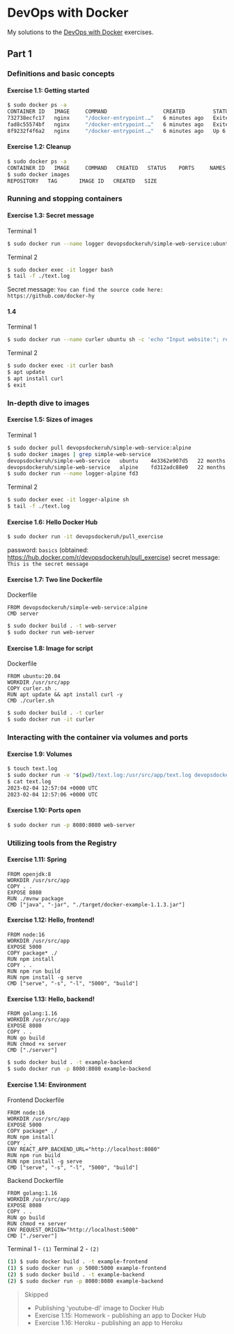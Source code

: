 # DevOps with Docker
My solutions to the [DevOps with Docker](https://devopswithdocker.com/) exercises.
## Part 1

### Definitions and basic concepts

#### Exercise 1.1: Getting started

```bash
$ sudo docker ps -a
CONTAINER ID   IMAGE     COMMAND                  CREATED         STATUS                     PORTS     NAMES
732738ecfc17   nginx     "/docker-entrypoint.…"   6 minutes ago   Exited (0) 5 minutes ago             suspicious_lamarr
fad8c55574bf   nginx     "/docker-entrypoint.…"   6 minutes ago   Exited (0) 5 minutes ago             eager_torvalds
8f9232f4f6a2   nginx     "/docker-entrypoint.…"   6 minutes ago   Up 6 minutes               80/tcp    inspiring_almeida

```

#### Exercise 1.2: Cleanup

```bash
$ sudo docker ps -a
CONTAINER ID   IMAGE     COMMAND   CREATED   STATUS    PORTS     NAMES
$ sudo docker images
REPOSITORY   TAG       IMAGE ID   CREATED   SIZE
```

### Running and stopping containers

#### Exercise 1.3: Secret message
Terminal 1
```bash
$ sudo docker run --name logger devopsdockeruh/simple-web-service:ubuntu
```
Terminal 2
```bash
$ sudo docker exec -it logger bash
$ tail -f ./text.log 
```
Secret message: `You can find the source code here: https://github.com/docker-hy`

#### 1.4
Terminal 1
``` bash
$ sudo docker run --name curler ubuntu sh -c 'echo "Input website:"; read website; echo "Searching.."; sleep 1; curl http://$website;'
```
Terminal 2
``` bash
$ sudo docker exec -it curler bash
$ apt update
$ apt install curl
$ exit
```

### In-depth dive to images

#### Exercise 1.5: Sizes of images
Terminal 1
``` bash
$ sudo docker pull devopsdockeruh/simple-web-service:alpine
$ sudo docker images | grep simple-web-service
devopsdockeruh/simple-web-service   ubuntu    4e3362e907d5   22 months ago   83MB
devopsdockeruh/simple-web-service   alpine    fd312adc88e0   22 months ago   15.7MB
$ sudo docker run --name logger-alpine fd3
```
Terminal 2
``` bash
$ sudo docker exec -it logger-alpine sh
$ tail -f ./text.log
```

#### Exercise 1.6: Hello Docker Hub
``` bash
$ sudo docker run -it devopsdockeruh/pull_exercise
```
password: `basics`
(obtained: https://hub.docker.com/r/devopsdockeruh/pull_exercise)
secret message: `This is the secret message`

#### Exercise 1.7: Two line Dockerfile
Dockerfile
``` docker
FROM devopsdockeruh/simple-web-service:alpine
CMD server
```
``` bash
$ sudo docker build . -t web-server
$ sudo docker run web-server
```

#### Exercise 1.8: Image for script
Dockerfile
``` docker
FROM ubuntu:20.04
WORKDIR /usr/src/app
COPY curler.sh .
RUN apt update && apt install curl -y
CMD ./curler.sh
```
``` bash
$ sudo docker build . -t curler
$ sudo docker run -it curler
```

### Interacting with the container via volumes and ports

#### Exercise 1.9: Volumes
``` bash 
$ touch text.log
$ sudo docker run -v "$(pwd)/text.log:/usr/src/app/text.log devopsdockeruh/simple-web-service"
$ cat text.log
2023-02-04 12:57:04 +0000 UTC
2023-02-04 12:57:06 +0000 UTC
```

#### Exercise 1.10: Ports open
``` bash
$ sudo docker run -p 8080:8080 web-server
```

### Utilizing tools from the Registry

#### Exercise 1.11: Spring
``` Docker
FROM openjdk:8
WORKDIR /usr/src/app
COPY . .
EXPOSE 8080
RUN ./mvnw package
CMD ["java", "-jar", "./target/docker-example-1.1.3.jar"]
```

#### Exercise 1.12: Hello, frontend!

``` Docker
FROM node:16
WORKDIR /usr/src/app
EXPOSE 5000
COPY package* ./
RUN npm install
COPY . .
RUN npm run build
RUN npm install -g serve
CMD ["serve", "-s", "-l", "5000", "build"]
```

#### Exercise 1.13: Hello, backend!
``` Docker
FROM golang:1.16
WORKDIR /usr/src/app
EXPOSE 8080
COPY . .
RUN go build
RUN chmod +x server
CMD ["./server"]
```
``` bash
$ sudo docker build . -t example-backend
$ sudo docker run -p 8080:8080 example-backend
```

#### Exercise 1.14: Environment
Frontend Dockerfile
``` Docker
FROM node:16
WORKDIR /usr/src/app
EXPOSE 5000
COPY package* ./
RUN npm install
COPY . .
ENV REACT_APP_BACKEND_URL="http://localhost:8080"
RUN npm run build
RUN npm install -g serve
CMD ["serve", "-s", "-l", "5000", "build"]
```
Backend Dockerfile
``` Docker
FROM golang:1.16
WORKDIR /usr/src/app
EXPOSE 8080
COPY . .
RUN go build
RUN chmod +x server
ENV REQUEST_ORIGIN="http://localhost:5000"
CMD ["./server"]
```
Terminal 1 - `(1)` Terminal 2 - `(2)`
``` bash
(1) $ sudo docker build . -t example-frontend
(1) $ sudo docker run -p 5000:5000 example-frontend
(2) $ sudo docker build . -t example-backend
(2) $ sudo docker run -p 8080:8080 example-backend 
```

> Skipped 
> - Publishing 'youtube-dl' image to Docker Hub
> - Exercise 1.15: Homework - publishing an app to Docker Hub
> - Exercise 1.16: Heroku - publishing an app to Heroku